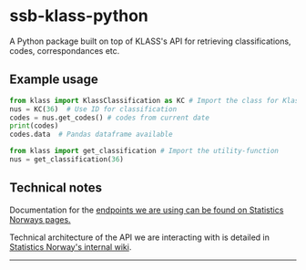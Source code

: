 # ssb-klass-python

A Python package built on top of KLASS's API for retrieving classifications, codes, correspondances etc.


## Example usage

```python
from klass import KlassClassification as KC # Import the class for KlassClassifications
nus = KC(36)  # Use ID for classification
codes = nus.get_codes() # codes from current date
print(codes)
codes.data  # Pandas dataframe available

```

```python
from klass import get_classification # Import the utility-function
nus = get_classification(36)

```


## Technical notes
Documentation for the [endpoints we are using can be found on Statistics Norways pages.](https://data.ssb.no/api/klass/v1/api-guide.html)

Technical architecture of the API we are interacting with is detailed in [Statistics Norway's internal wiki](https://wiki.ssb.no/display/KP/Teknisk+arkitektur#Tekniskarkitektur-GSIM).


---
